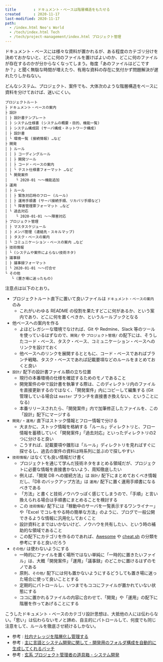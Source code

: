 ```yaml
---
title        : ドキュメント・ベースは階層構造をもたせる
created      : 2020-11-17
last-modified: 2020-11-17
path:
  - /index.html Neo's World
  - /tech/index.html Tech
  - /tech/project-management/index.html プロジェクト管理
---
```


ドキュメント・ベースには様々な資料が置かれるが、ある程度のカテゴリ分けを決めておかないと、どこに何のファイルを置けばよいのか、どこに何のファイルが存在するのかが分からなくなってしまう。毎度「あのファイルはどこですか？」と聞く無駄な時間が増えたり、有用な資料の存在に気付かず問題解決が遅れたりしかねない。

どんなシステム、プロジェクト、案件でも、大体次のような階層構造をベースに資料を分けておけば、迷いにくい。

```
プロジェクトルート
├ ドキュメント・ベースの案内
├ 設計
│ ├ 設計書テンプレート
│ ├ システム仕様書 (システムの概要・目的、機能一覧)
│ ├ システム構成図 (サーバ構成・ネットワーク構成)
│ ├ 設計書
│ └ 環境一覧 (接続情報) …など
├ 開発
│ ├ ルール
│ │ ├ コーディングルール
│ │ ├ 開発ツール
│ │ ├ コード・ベースの案内
│ │ └ テスト仕様書フォーマット …など
│ └ 開発案件
│    └ 2020-01 〜〜機能追加
├ 運用
│ ├ ルール
│ │ ├ 緊急対応時のフロー (ルール)
│ │ ├ 運用手順書 (サーバ接続手順、リカバリ手順など)
│ │ └ 障害管理票フォーマット …など
│ └ 過去対応
│    └ 2020-01-01 〜〜障害対応
├ プロジェクト管理
│ ├ マスタスケジュール
│ ├ メンバ管理 (連絡先・スキルマップ)
│ ├ タスク・ベースの案内
│ └ コミュニケーション・ベースの案内 …など
├ 技術情報
│ └ (システムや案件によらない技術ネタ)
├ 議事録
│ ├ 議事録フォーマット
│ └ 2020-01-01 〜〜打合せ
└ その他
   └ (置き場に迷ったもの)
```

注意点は以下のとおり。

- プロジェクトルート直下に置いて良いファイルは `ドキュメント・ベースの案内` のみ
  - これがいわゆる README の役割を果たすどこに何があるか、という案内であり、どこに何を置くべきか、というルールブックとなる
- 他ベースへの案内を作る
  - よほどレガシーな環境でなければ、Git や Redmine、Slack 等のツールを使っているはずなので、`開発/` や `プロジェクト管理/` の配下には、そうしたコード・ベース、タスク・ベース、コミュニケーション・ベースへのリンクを設けておく
  - 他ベースへのリンクを展開するとともに、コード・ベースであればブランチ戦略、タスク・ベースであれば記載要項などのルールをまとめておくと良い
- `設計/` 配下の設計書ファイル類の立ち位置
  - 現行の本番環境の仕様を確認するためのモノであること
  - 開発案件の中で設計書を執筆する際は、このディレクトリ内のファイルを直接更新するのではなく、「開発案件」内にコピーして編集する (Git 管理している場合は `master` ブランチを直接書き換えない、ということになる)
  - 本番リリースされたら、「開発案件」内で加筆修正したファイルを、この「設計」配下にマージする
- `開発/`・`運用/` 直下はストック情報とフロー情報で分ける
  - 大まかに、ストック情報を格納する「ルール」ディレクトリと、フロー情報を蓄積していく「開発案件」「過去対応」といったディレクトリの2つに分けると良い
  - こうすれば、記載要項や雛形は「ルール」ディレクトリを見ればすぐに探せるし、過去の案件の資料は時系列に並ぶので探しやすい
- `技術情報/` はなくても良い情報だけ書く
  - プロジェクトを通じて学んだ技術ネタをまとめる領域だが、プロジェクトに必要な情報を直接書かないよう、周知徹底したい
  - 例えば、「開発 DB への接続方法」は `設計/` 配下にまとめておくべき情報だし、「DB のバックアップ方法」は `運用/` 配下に置く運用手順書になるべきである
  - 「方法」と書くと技術ノウハウっぽく感じてしまうので、「手順」と言い換えられる場合は手順書にまとめることを検討する
  - この `技術情報/` 配下には「稼動中のサーバを一覧表示するワンライナー」や「Excel でコレをやる時の簡単な方法」のように、ブログで一般公開できるような情報に汎用化しておくこと
  - 設計資料とまではいかないけど、ノウハウを共有したい、という時の補助的な領域であること
  - この配下にカテゴリを作るのであれば、[Awesome](https://github.com/sindresorhus/awesome) や [cheat.sh](http://cheat.sh/) の分類を参考にすると良いだろう
- `その他/` は使わないようにする
  - 一時的にファイルを置く場所ではない単純に「一時的に置きたいファイル」は、大概「開発案件」「運用」「議事録」のどこかに置けるはずのモノである
  - 原則、`その他/` 配下には何も置かないようにするどうしても置き場に迷った場合に使って良いこととする
  - 定期的にパトロールし、いつまでもココにファイルが置かれていない状態にする
  - ココに置かれるファイルの内容に合わせて、「開発」や「運用」の配下に階層を作ってあげることにする

こうしたドキュメント・ベースのカテゴリ設計思想は、大抵他の人には伝わらない。「思い」は伝わらないモノと諦め、自主的にパトロールして、何度でも同じ注意をして、ルールを徹底させ続けるしかない。

- 参考 : [社内ナレッジを階層化し管理する](https://qiita.com/jimpei/items/84db7dbc3c5b4368ebb6)
- 参考 : [主に言語とシステム開発に関して - 開発用のフォルダ構成を自動的に生成してくれるバッチ](https://language-and-engineering.hatenablog.jp/entry/20120126/p1)
- 参考 : [玄系 プロジェクト管理者の道具箱 - システム開発](https://web.archive.org/web/20160718040728/http://www.h6.dion.ne.jp/~akn/pm/SystemDevelopment/SystemDevelopment.html)
